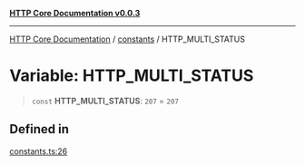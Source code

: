 [**HTTP Core Documentation v0.0.3**](../../README.md)

***

[HTTP Core Documentation](../../modules.md) / [constants](../README.md) / HTTP\_MULTI\_STATUS

# Variable: HTTP\_MULTI\_STATUS

> `const` **HTTP\_MULTI\_STATUS**: `207` = `207`

## Defined in

[constants.ts:26](https://github.com/stonemjs/http-core/blob/33a82b77e98ade423889148c13f25ccd40b75c8a/src/constants.ts#L26)
